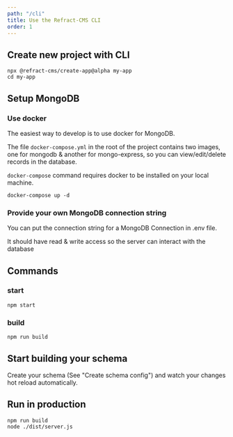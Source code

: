 ```yaml
---
path: "/cli"
title: Use the Refract-CMS CLI
order: 1
---
```


## Create new project with CLI

```
npx @refract-cms/create-app@alpha my-app
cd my-app
```

## Setup MongoDB

### Use docker

The easiest way to develop is to use docker for MongoDB.

The file `docker-compose.yml` in the root of the project contains two images, one for mongodb & another for mongo-express, so you can view/edit/delete records in the database.

`docker-compose` command requires docker to be installed on your local machine.

```
docker-compose up -d
```

### Provide your own MongoDB connection string

You can put the connection string for a MongoDB Connection in .env file.

It should have read & write access so the server can interact with the database

## Commands

### start

```
npm start
```

### build

```
npm run build
```

## Start building your schema

Create your schema (See "Create schema config") and watch your changes hot reload automatically.

## Run in production

```
npm run build
node ./dist/server.js
```
